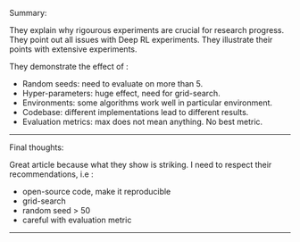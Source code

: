 Summary:

They explain why rigourous experiments are crucial for research progress. They point out all issues with Deep RL experiments. They illustrate their points with extensive experiments.

They demonstrate the effect of :

- Random seeds: need to evaluate on more than 5.
- Hyper-parameters: huge effect, need for grid-search.
- Environments: some algorithms work well in particular environment.
- Codebase: different implementations lead to different results.
- Evaluation metrics: max does not mean anything. No best metric.

-------

Final thoughts:

Great article because what they show is striking. I need to respect their recommendations, i.e : 

- open-source code, make it reproducible
- grid-search
- random seed > 50
- careful with evaluation metric


---------

